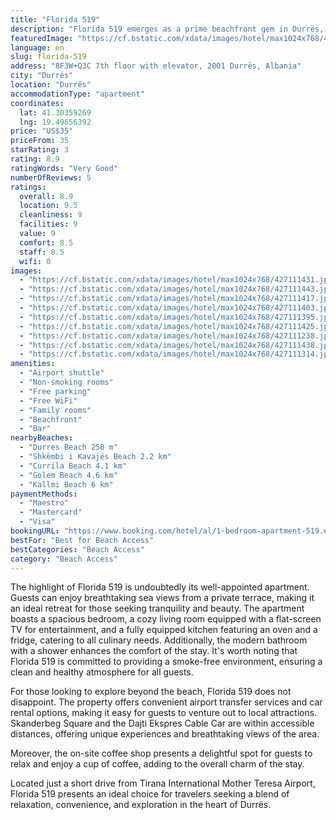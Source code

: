 ```yaml
---
title: "Florida 519"
description: "Florida 519 emerges as a prime beachfront gem in Durrës, offering guests an exceptional stay mere steps from the pristine Durres Beach."
featuredImage: "https://cf.bstatic.com/xdata/images/hotel/max1024x768/427111431.jpg?k=f0de48bd9be2ee15ef17e5e6c756408b375a1ac821c8b95bc48ac279229060d8&o=&hp=1"
language: en
slug: florida-519
address: "8F3W+Q3C 7th floor with elevator, 2001 Durrës, Albania"
city: "Durrës"
location: "Durrës"
accommodationType: "apartment"
coordinates:
  lat: 41.30359269
  lng: 19.49656392
price: "US$35"
priceFrom: 35
starRating: 3
rating: 8.9
ratingWords: "Very Good"
numberOfReviews: 5
ratings:
  overall: 8.9
  location: 9.5
  cleanliness: 9
  facilities: 9
  value: 9
  comfort: 8.5
  staff: 8.5
  wifi: 0
images:
  - "https://cf.bstatic.com/xdata/images/hotel/max1024x768/427111431.jpg?k=f0de48bd9be2ee15ef17e5e6c756408b375a1ac821c8b95bc48ac279229060d8&o=&hp=1"
  - "https://cf.bstatic.com/xdata/images/hotel/max1024x768/427111443.jpg?k=a76bf95dcc040cad72d0d588f9b0f7d85ac157cb3d8fdd8855efc1f15352956e&o=&hp=1"
  - "https://cf.bstatic.com/xdata/images/hotel/max1024x768/427111417.jpg?k=993fc4586023bef8044f536aefc0f3f432f3471253b481bbb03abe8eb593e8f4&o=&hp=1"
  - "https://cf.bstatic.com/xdata/images/hotel/max1024x768/427111403.jpg?k=4ae1db971b7dd64b7cfbf0e920ef5bc2c373edb5d431257647a1182fee57424a&o=&hp=1"
  - "https://cf.bstatic.com/xdata/images/hotel/max1024x768/427111395.jpg?k=dfddc61d2fdf261512934dfa006c7d84928ccee263e0c00e9dcc4a0ce99f0b0d&o=&hp=1"
  - "https://cf.bstatic.com/xdata/images/hotel/max1024x768/427111425.jpg?k=e980f0473f556f4f12ac5b1a190eb49e3098270dea0d430189f34757e717cddf&o=&hp=1"
  - "https://cf.bstatic.com/xdata/images/hotel/max1024x768/427111238.jpg?k=0e775673b5542836845420b5b7bcf9cd4bc84899d83180ecbc86d893e1371a5f&o=&hp=1"
  - "https://cf.bstatic.com/xdata/images/hotel/max1024x768/427111438.jpg?k=bf2a71332e454e7e01d4b2f4092cd59adf3d925f3583884685d7c1b7fafd3ee9&o=&hp=1"
  - "https://cf.bstatic.com/xdata/images/hotel/max1024x768/427111314.jpg?k=f880658152c2f5fda2ba2c117b95d61eb01fbfe24e5e9954eb327ab8c98f280b&o=&hp=1"
amenities:
  - "Airport shuttle"
  - "Non-smoking rooms"
  - "Free parking"
  - "Free WiFi"
  - "Family rooms"
  - "Beachfront"
  - "Bar"
nearbyBeaches:
  - "Durres Beach 250 m"
  - "Shkëmbi i Kavajës Beach 2.2 km"
  - "Currila Beach 4.1 km"
  - "Golem Beach 4.6 km"
  - "Kallmi Beach 6 km"
paymentMethods:
  - "Maestro"
  - "Mastercard"
  - "Visa"
bookingURL: "https://www.booking.com/hotel/al/1-bedroom-apartment-519.en-gb.html?aid=8035640"
bestFor: "Best for Beach Access"
bestCategories: "Beach Access"
category: "Beach Access"
---
```


The highlight of Florida 519 is undoubtedly its well-appointed apartment. Guests can enjoy breathtaking sea views from a private terrace, making it an ideal retreat for those seeking tranquility and beauty. The apartment boasts a spacious bedroom, a cozy living room equipped with a flat-screen TV for entertainment, and a fully equipped kitchen featuring an oven and a fridge, catering to all culinary needs. Additionally, the modern bathroom with a shower enhances the comfort of the stay. It's worth noting that Florida 519 is committed to providing a smoke-free environment, ensuring a clean and healthy atmosphere for all guests.

For those looking to explore beyond the beach, Florida 519 does not disappoint. The property offers convenient airport transfer services and car rental options, making it easy for guests to venture out to local attractions. Skanderbeg Square and the Dajti Ekspres Cable Car are within accessible distances, offering unique experiences and breathtaking views of the area.

Moreover, the on-site coffee shop presents a delightful spot for guests to relax and enjoy a cup of coffee, adding to the overall charm of the stay.

Located just a short drive from Tirana International Mother Teresa Airport, Florida 519 presents an ideal choice for travelers seeking a blend of relaxation, convenience, and exploration in the heart of Durrës.